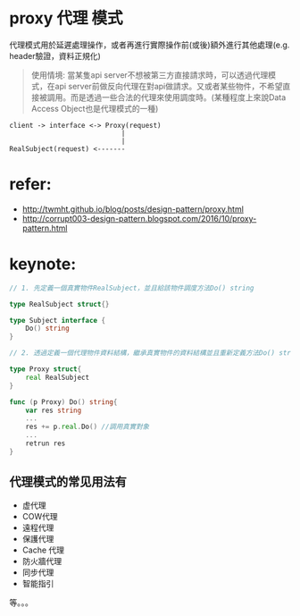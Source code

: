 # proxy 代理 模式
代理模式用於延遲處理操作，或者再進行實際操作前(或後)額外進行其他處理(e.g. header驗證，資料正規化)
> 使用情境: 當某隻api server不想被第三方直接請求時，可以透過代理模式，在api server前做反向代理在對api做請求。又或者某些物件，不希望直接被調用。而是透過一些合法的代理來使用調度時。(某種程度上來說Data Access Object也是代理模式的一種)
```
client -> interface <-> Proxy(request)
                            |
                            |
RealSubject(request) <-------
```

# refer:
- http://twmht.github.io/blog/posts/design-pattern/proxy.html
- http://corrupt003-design-pattern.blogspot.com/2016/10/proxy-pattern.html


# keynote:
```go
// 1. 先定義一個真實物件RealSubject，並且給該物件調度方法Do() string

type RealSubject struct{}

type Subject interface {
    Do() string
}

// 2. 透過定義一個代理物件資料結構，繼承真實物件的資料結構並且重新定義方法Do() string

type Proxy struct{
    real RealSubject
}

func (p Proxy) Do() string{
    var res string
    ...
    res += p.real.Do() //調用真實對象
    ...
    retrun res
}

```


## 代理模式的常见用法有

* 虚代理
* COW代理
* 遠程代理
* 保護代理
* Cache 代理
* 防火牆代理
* 同步代理
* 智能指引

等。。。
